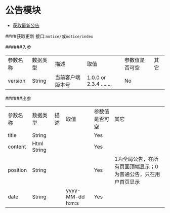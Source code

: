 公告模块
========
* [获取最新公告](#获取最新公告)

####获取更新
接口:`notice/`或`notice/index`

######入参
<table>
    <tr>
        <td>参数名称</td>
        <td>数据类型</td>
        <td>描述</td>
        <td>取值</td>
        <td>参数值是否可空</td>
        <td>其它</td>
    </tr>
    <tr>
        <td>version</td>
        <td>String</td>
        <td>当前客户端版本号</td>
        <td>1.0.0 or 2.3.4 ........</td>
        <td>No</td>
        <td></td>
    </tr>
</table>
######出参
<table>
    <tr>
        <td>参数名称</td>
        <td>数据类型</td>
        <td>描述</td>
        <td>取值</td>
        <td>参数值是否可空</td>
        <td>其它</td>
    </tr>
    <tr>
            <td>title</td>
            <td>String</td>
            <td></td>
            <td></td>
            <td>Yes</td>
            <td></td>
        </tr>
        <tr>
            <td>content</td>
            <td>Html String</td>
            <td></td>
            <td></td>
            <td>Yes</td>
            <td></td>
        </tr>
        <tr>
            <td>position</td>
            <td>String</td>
            <td></td>
            <td></td>
            <td>Yes</td>
            <td>1为全局公告，在所有页面顶端显示；0为普通公告，只在用户首页显示</td>
        </tr>
        <tr>
            <td>date</td>
            <td>String</td>
            <td></td>
            <td>yyyy-MM-dd h:m:s</td>
            <td>Yes</td>
            <td></td>
        </tr>
</table>
